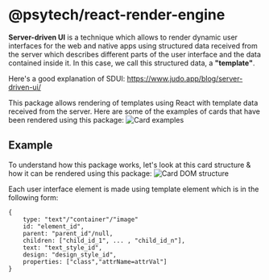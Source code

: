 # @psytech/react-render-engine

**Server-driven UI** is a technique which allows to render dynamic user interfaces for the web and native apps using structured data received from the server which describes different parts of the user interface and the data contained inside it. In this case, we call this structured data, a **"template"**.

Here's a good explanation of SDUI: https://www.judo.app/blog/server-driven-ui/

This package allows rendering of templates using React with template data received from the server. Here are some of the examples of cards that have been rendered using this package:
![Card examples](https://i.ibb.co/TTRS0xM/template-example.png)

## Example
To understand how this package works, let's look at this card structure & how it can be rendered using this package:
![Card DOM structure](https://i.ibb.co/31Z5Rnp/template-breakdown.png)

Each user interface element is made using template element which is in the following form:
```
{
	type: "text"/"container"/"image"
	id: "element_id",
	parent: "parent_id"/null,
	children: ["child_id_1", ... , "child_id_n"],
	text: "text_style_id",
	design: "design_style_id",
	properties: ["class","attrName=attrVal"]
}
```